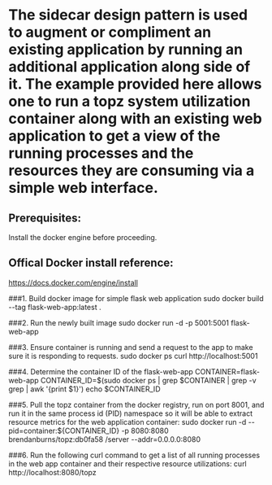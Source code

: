 # The sidecar design pattern is used to augment or compliment an existing application by running an additional application along side of it. The example provided here allows one to run a topz system utilization container along with an existing web application to get a view of the running processes and the resources they are consuming via a simple web interface. 

## Prerequisites:
Install the docker engine before proceeding.

## Offical Docker install reference:
https://docs.docker.com/engine/install

###1. Build docker image for simple flask web application
sudo docker build --tag flask-web-app:latest .

###2. Run the newly built image
sudo docker run -d -p 5001:5001 flask-web-app

###3. Ensure container is running and send a request to the app to make sure it is responding to requests.
sudo docker ps
curl http://localhost:5001

###4. Determine the container ID of the flask-web-app
CONTAINER=flask-web-app
CONTAINER_ID=$(sudo docker ps | grep $CONTAINER | grep -v grep | awk '{print $1}')
echo $CONTAINER_ID 

###5. Pull the topz container from the docker registry, run on port 8001, and run it in the same process id (PID) namespace so it will be able to extract resource metrics for the web application container:
sudo docker run -d --pid=container:${CONTAINER_ID} -p 8080:8080 brendanburns/topz:db0fa58 /server --addr=0.0.0.0:8080

###6. Run the following curl command to get a list of all running processes in the web app container and their respective resource utilizations:
curl http://localhost:8080/topz


